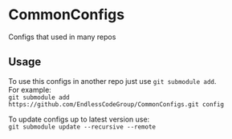 # CommonConfigs
Configs that used in many repos

## Usage
To use this configs in another repo just use `git submodule add`.\
For example:\
```git submodule add https://github.com/EndlessCodeGroup/CommonConfigs.git config```

To update configs up to latest version use:\
```git submodule update --recursive --remote```
